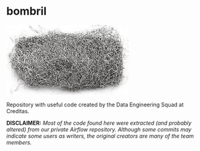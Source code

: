 # bombril

![assolan](logo.jpg)

Repository with useful code created by the Data Engineering Squad at Creditas.

**DISCLAIMER:** *Most of the code found here were extracted (and probably altered) from our private Airflow repository. Although some commits may indicate some users as writers, the original creators are many of the team members.*
